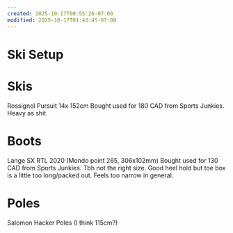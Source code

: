 ```yaml
---
created: 2025-10-17T00:55:26-07:00
modified: 2025-10-17T01:43:45-07:00
---
```


# Ski Setup

# Skis

Rossignol Pursuit 14x 152cm
Bought used for 180 CAD from Sports Junkies.
Heavy as shit. 


# Boots

Lange SX RTL 2020 (Mondo point 265, 306x102mm)
Bought used for 130 CAD from Sports Junkies.
Tbh not the right size. Good heel hold but toe box is a little too long/packed out. Feels too narrow in general. 


# Poles

Salomon Hacker Poles (I think 115cm?)

